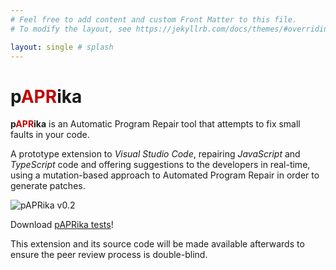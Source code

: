 ```yaml
---
# Feel free to add content and custom Front Matter to this file.
# To modify the layout, see https://jekyllrb.com/docs/themes/#overriding-theme-defaults

layout: single # splash
---
```


# p<span style="color:#c10301">APR</span>ika

**p<span style="color:#c10301">APR</span>ika** is an Automatic Program Repair tool that attempts to fix small faults in your code.

A prototype extension to *Visual Studio Code*, repairing *JavaScript* and *TypeScript* code and offering suggestions to the developers in real-time, using a mutation-based approach to Automated Program Repair in order to generate patches.

<!-- List with gifs for each feature example: https://github.com/James-Yu/LaTeX-Workshop -->

![pAPRika v0.2](/assets/pAPRika-v0.2.gif)

Download [pAPRika tests](/assets/paprika-tests.zip)!

This extension and its source code will be made available afterwards to ensure the peer review process is double-blind.
